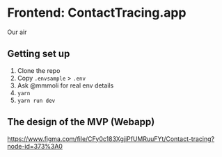 # Frontend: ContactTracing.app

Our air

## Getting set up

1. Clone the repo
2. Copy `.envsample` > `.env`
3. Ask @mmmoli for real env details
4. `yarn`
5. `yarn run dev`

## The design of the MVP (Webapp)
https://www.figma.com/file/CFy0c183XgjiPfUMRuuFYt/Contact-tracing?node-id=373%3A0
